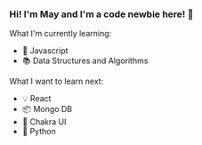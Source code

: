 ### Hi! I'm May and I'm a code newbie here! :wave:

What I'm currently learning:
- :vertical_traffic_light: Javascript
- :books: Data Structures and Algorithms

What I want to learn next:
- :bulb: React
- :package: Mongo DB
- :crystal_ball: Chakra UI
- :snake: Python

